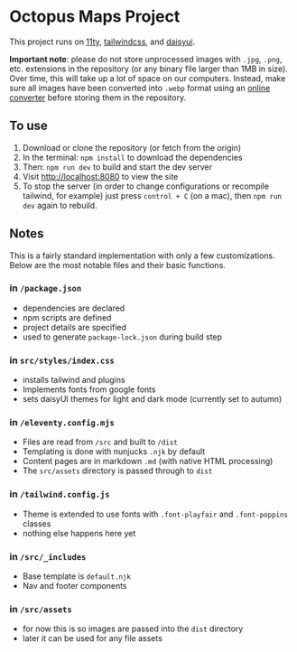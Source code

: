 # Octopus Maps Project
This project runs on [11ty](https://www.11ty.dev/), [tailwindcss](https://tailwindcss.com/), and [daisyui](https://daisyui.com/). 

**Important note**: please do not store unprocessed images with `.jpg`, `.png`, etc. extensions in the repository (or any binary file larger than 1MB in size). Over time, this will take up a lot of space on our computers. Instead, make sure all images have been converted into `.webp` format using an [online converter](https://cloudconvert.com/webp-converter) before storing them in the repository. 

## To use
1. Download or clone the repository (or fetch from the origin)
2. In the terminal: `npm install` to download the dependencies
3. Then: `npm run dev` to build and start the dev server 
4. Visit [http://localhost:8080](http://localhost:8080) to view the site
5. To stop the server (in order to change configurations or recompile tailwind, for example) just press `control + C` (on a mac), then `npm run dev` again to rebuild.

## Notes
This is a fairly standard implementation with only a few customizations. Below are the most notable files and their basic functions.

### in `/package.json`
+ dependencies are declared
+ npm scripts are defined
+ project details are specified
+ used to generate `package-lock.json` during build step

### in `src/styles/index.css`
+ installs tailwind and plugins
+ Implements fonts from google fonts
+ sets daisyUI themes for light and dark mode (currently set to autumn)

### in `/eleventy.config.mjs`
+ Files are read from `/src` and built to `/dist`
+ Templating is done with nunjucks `.njk` by default
+ Content pages are in markdown `.md` (with native HTML processing)
+ The `src/assets` directory is passed through to `dist`

### in `/tailwind.config.js`
+ Theme is extended to use fonts with `.font-playfair` and `.font-poppins` classes
+ nothing else happens here yet

### in `/src/_includes`
+ Base template is `default.njk`
+ Nav and footer components 

### in `/src/assets`
+ for now this is so images are passed into the `dist` directory
+ later it can be used for any file assets

